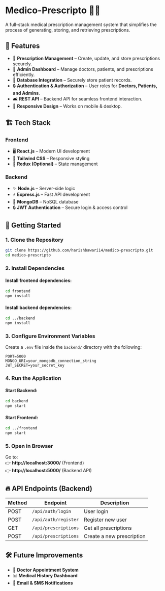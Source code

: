 # Medico-Prescripto 🏥💊

A full-stack medical prescription management system that simplifies the process of generating, storing, and retrieving prescriptions.

## 🌟 Features
- 🌟 **Prescription Management** – Create, update, and store prescriptions securely.
- 🏥 **Admin Dashboard** – Manage doctors, patients, and prescriptions efficiently.
- 📂 **Database Integration** – Securely store patient records.
- 🔒 **Authentication & Authorization** – User roles for **Doctors, Patients, and Admins**.
- 🛋️ **REST API** – Backend API for seamless frontend interaction.
- 📱 **Responsive Design** – Works on mobile & desktop.

## 🏗 Tech Stack
### **Frontend**
- 🖥️ **React.js** – Modern UI development
- 🌈 **Tailwind CSS** – Responsive styling
- 🔄 **Redux (Optional)** – State management

### **Backend**
- ✨ **Node.js** – Server-side logic
- ⚡ **Express.js** – Fast API development
- 📄 **MongoDB** – NoSQL database
- 🔒 **JWT Authentication** – Secure login & access control

## 🚀 Getting Started

### **1. Clone the Repository**
```sh
git clone https://github.com/harishbawari14/medico-prescripto.git
cd medico-prescripto
```

### **2. Install Dependencies**
#### Install frontend dependencies:
```sh
cd frontend
npm install
```

#### Install backend dependencies:
```sh
cd ../backend
npm install
```

### **3. Configure Environment Variables**
Create a `.env` file inside the `backend/` directory with the following:
```env
PORT=5000
MONGO_URI=your_mongodb_connection_string
JWT_SECRET=your_secret_key
```

### **4. Run the Application**
#### Start Backend:
```sh
cd backend
npm start
```

#### Start Frontend:
```sh
cd ../frontend
npm start
```

### **5. Open in Browser**
Go to:  
👉 **http://localhost:3000/** (Frontend)  
👉 **http://localhost:5000/** (Backend API)

## 🔥 API Endpoints (Backend)
| Method | Endpoint | Description |
|--------|---------|-------------|
| POST | `/api/auth/login` | User login |
| POST | `/api/auth/register` | Register new user |
| GET | `/api/prescriptions` | Get all prescriptions |
| POST | `/api/prescriptions` | Create a new prescription |


## 🛠️ Future Improvements
- 🏥 **Doctor Appointment System**
- 📊 **Medical History Dashboard**
- 📢 **Email & SMS Notifications**
